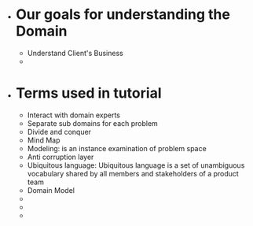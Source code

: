 - # Our goals for understanding the Domain
	- Understand Client's Business
	-
- # Terms used in tutorial
	- Interact with domain experts
	- Separate sub domains for each problem
	- Divide and conquer
	- Mind Map
	- Modeling: is an instance examination of problem space
	- Anti corruption layer
	- Ubiquitous language: Ubiquitous language is a set of unambiguous vocabulary shared by all members and stakeholders of a product team
	- Domain Model
	-
	-
	-